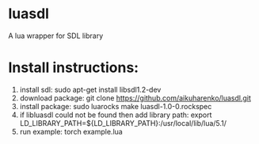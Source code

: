 luasdl
======
A lua wrapper for SDL library

Install instructions:
====================
1. install sdl: sudo apt-get install libsdl1.2-dev
2. download package: git clone https://github.com/aikuharenko/luasdl.git
3. install package: sudo luarocks make luasdl-1.0-0.rockspec
4. if libluasdl could not be found then add library path: export LD_LIBRARY_PATH=${LD_LIBRARY_PATH}:/usr/local/lib/lua/5.1/
5. run example: torch example.lua


